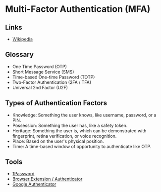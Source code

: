 # Multi-Factor Authentication (MFA)

## Links

- [Wikipedia](https://en.wikipedia.org/wiki/Multi-factor_authentication)

## Glossary

- One Time Password (OTP)
- Short Message Service (SMS)
- Time-based One-time Password (TOTP)
- Two-Factor Authentication (2FA / TFA)
- Universal 2nd Factor (U2F)

## Types of Authentication Factors

- Knowledge: Something the user knows, like username, password, or a PIN.
- Possession: Something the user has, like a safety token.
- Heritage: Something the user is, which can be demonstrated with fingerprint, retina verification, or voice recognition.
- Place: Based on the user's physical position.
- Time: A time-based window of opportunity to authenticate like OTP.

<!--
- Token Authentication (SMS, Email, Hardware, Software, Phone, Biometric)
- Recovery Code / Backup Codes
- Security Key (Hardware Token, USB Token, FIDO Token, U2F Token)

- WebAuthn
- Push Notification
- Authenticator App
- Hardware Token
- Security Questions
- Password
- PIN
- Voice Call
-->

## Tools

- [1Password](/1password.md)
- [Browser Extension / Authenticator](https://authenticator.cc)
- [Google Authenticator](/google/authenticator.md)
